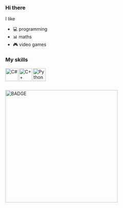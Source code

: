 ### Hi there

I like
- :computer: programming
- :bar_chart: maths
- :video_game: video games

### My skills
<img align="left" alt="C#" width="40px" height="40px" src="https://upload.wikimedia.org/wikipedia/commons/thumb/0/0d/C_Sharp_wordmark.svg/150px-C_Sharp_wordmark.svg.png"/>
<img align="left" alt="C++" width="40px" height="40px" src="https://upload.wikimedia.org/wikipedia/commons/thumb/1/18/ISO_C%2B%2B_Logo.svg/71px-ISO_C%2B%2B_Logo.svg.png"/>
<img align="left" alt="Python" width="40px" height="40px" src="https://entredatos.es/wp-content/uploads/2021/05/1200px-Python-logo-notext.svg.png"/>
<br>
<br>
<br>
<br>
<img align="left" alt="BADGE" width="350px" src="https://www.codewars.com/users/anufrievalex2006/badges/large"/>
